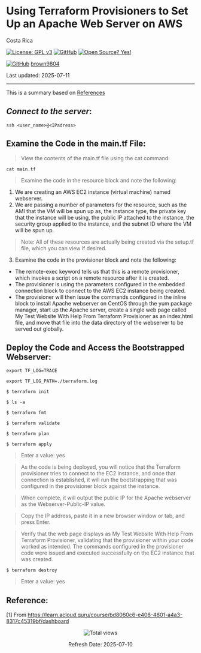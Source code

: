 # Using Terraform Provisioners to Set Up an Apache Web Server on AWS

Costa Rica

[![License: GPL v3](https://img.shields.io/badge/License-GPLv3-blue.svg)](https://www.gnu.org/licenses/gpl-3.0)
[![GitHub](https://badgen.net/badge/icon/github?icon=github&label)](https://github.com) [![Open Source? Yes!](https://badgen.net/badge/Open%20Source%20%3F/Yes%21/blue?icon=github)](https://github.com/Naereen/badges/)

[![GitHub](https://img.shields.io/badge/--181717?logo=github&logoColor=ffffff)](https://github.com/)
[brown9804](https://github.com/brown9804)

Last updated: 2025-07-11

----------

This is a summary based on [References](#reference)


## _Connect to the server_:

`ssh <user_name>@<IPadress>`


## Examine the Code in the main.tf File:
> View the contents of the main.tf file using the cat command:<br/>

`cat main.tf`

> Examine the code in the resource block and note the following: <br/>
1. We are creating an AWS EC2 instance (virtual machine) named webserver.
2. We are passing a number of parameters for the resource, such as the AMI that the VM will be spun up as, the instance type, the private key that the instance will be using, the public IP attached to the instance, the security group applied to the instance, and the subnet ID where the VM will be spun up.

> Note: All of these resources are actually being created via the setup.tf file, which you can view if desired.

3. Examine the code in the provisioner block and note the following:
- The remote-exec keyword tells us that this is a remote provisioner, which invokes a script on a remote resource after it is created.
- The provisioner is using the parameters configured in the embedded connection block to connect to the AWS EC2 instance being created.
- The provisioner will then issue the commands configured in the inline block to install Apache webserver on CentOS through the yum package manager, start up the Apache server, create a single web page called My Test Website With Help From Terraform Provisioner as an index.html file, and move that file into the data directory of the webserver to be served out globally.



## Deploy the Code and Access the Bootstrapped Webserver:

`export TF_LOG=TRACE`

`export TF_LOG_PATH=./terraform.log`

`$ terraform init`

`$ ls -a`

`$ terraform fmt`

`$ terraform validate`

`$ terraform plan`

`$ terraform apply`

> Enter a value: yes

> As the code is being deployed, you will notice that the Terraform provisioner tries to connect to the EC2 instance, and once that connection is established, it will run the bootstrapping that was configured in the provisioner block against the instance. <br/>

> When complete, it will output the public IP for the Apache webserver as the Webserver-Public-IP value. <br/>

> Copy the IP address, paste it in a new browser window or tab, and press Enter. <br/>

> Verify that the web page displays as My Test Website With Help From Terraform Provisioner, validating that the provisioner within your code worked as intended. The commands configured in the provisioner code were issued and executed successfully on the EC2 instance that was created. <br/>

`$ terraform destroy`

> Enter a value: yes

## Reference:

[1] From https://learn.acloud.guru/course/bd8060c6-e408-4801-a4a3-8317c45319bf/dashboard <br/>

<!-- START BADGE -->
<div align="center">
  <img src="https://img.shields.io/badge/Total%20views-195-limegreen" alt="Total views">
  <p>Refresh Date: 2025-07-10</p>
</div>
<!-- END BADGE -->
